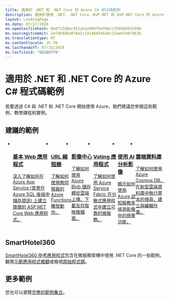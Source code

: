 ```yaml
---
title: 適用於 .NET 和 .NET Core 的 Azure C# 程式碼範例
description: 適用於使用 .NET、.NET Core、ASP.NET 和 ASP.NET Core 的 Azure C# 程式碼範例
layout: LandingPage
ms.date: 07/17/2018
ms.openlocfilehash: 8e0712d0ac451ab3a908fbef04cc55b860542996
ms.sourcegitcommit: 2efdb9d8a8f8a2c1914bd545a8c22ae6fe0f463b
ms.translationtype: HT
ms.contentlocale: zh-TW
ms.lasthandoff: 07/15/2019
ms.locfileid: "68280779"
---
```

# <a name="azure-c-code-samples-for-net-and-net-core"></a>適用於 .NET 和 .NET Core 的 Azure C# 程式碼範例

若要透過 C# 與 .NET 和 .NET Core 開始使用 Azure，我們建議您參閱這些範例、教學課程和實例。

## <a name="suggested-samples"></a>建議的範例
<div id="main" class="v2">
    <div class="container">
        <ul class="cardsC panelContent" id="samples" style="margin-top: 20px; display: flex;">
            <li>
                <div class="cardSize">
                    <div class="cardPadding">
                        <a href="https://docs.microsoft.com/azure/app-service/app-service-web-tutorial-dotnet-sqldatabase">
                            <div class="card">
                                <div class="cardImageOuter">
                                    <div class="cardImage bgdAccent1">
                                        <img src="/dotnet/docs-ref-conceptual/media/dotnet-samples/web-app.png" alt="" />
                                    </div>
                                </div>
                                <div class="cardText">
                                    <h3>基本 Web 應用程式</h3>
                                    <p>深入了解如何在 Azure App Service (其會在 Azure SQL 後端中儲存資訊) 上建立簡單的 ASP.NET Core Web 應用程式。</p>
                                </div>
                            </div>
                        </a>
                    </div>
                </div>
            </li>
            <li>
                <div class="cardSize">
                    <div class="cardPadding">
                        <a href="https://github.com/JeremyLikness/ShortLink">
                            <div class="card">
                                <div class="cardImageOuter">
                                    <div class="cardImage bgdAccent1">
                                        <img src="/dotnet/docs-ref-conceptual/media/dotnet-samples/github.png" alt="" />
                                    </div>
                                </div>
                                <div class="cardText">
                                    <h3>URL 縮短器</h3>
                                    <p>了解如何使用無伺服器的 Azure Functions 觸發動作。</p>
                                </div>
                            </div>
                        </a>
                    </div>
                </div>
            </li>
            <li>
                <div class="cardSize">
                    <a href="https://azure.microsoft.com/resources/samples/storage-blobs-dotnet-webapp/">
                        <div class="cardPadding">
                            <div class="card">
                                <div class="cardImageOuter">
                                    <div class="cardImage bgdAccent1">
                                        <img src="/dotnet/docs-ref-conceptual/media/dotnet-samples/photo-gallery.png" alt="" />
                                    </div>
                                </div>
                                <div class="cardText">
                                    <h3>影像中心</h3>
                                    <p>了解如何使用 Azure Blob 儲存體從雲端上傳、下載及存取映像檔案。</p>
                                </div>
                            </div>
                        </div>
                    </a>
                </div>
            </li>
            <li>
                <div class="cardSize">
                    <div class="cardPadding">
                        <a href="https://github.com/Azure-Samples/service-fabric-dotnet-quickstart">
                            <div class="card">
                                <div class="cardImageOuter">
                                    <div class="cardImage bgdAccent1">
                                        <img src="/dotnet/docs-ref-conceptual/media/dotnet-samples/voting-app.png" alt="" />
                                    </div>
                                </div>
                                <div class="cardText">
                                    <h3>Voting 應用程式</h3>
                                    <p>了解如何使用 Azure Service Fabric 在分散式應用程式中建立可靠的微服務。</p>
                                </div>
                            </div>
                        </a>
                    </div>
                </div>
            </li>
            <li>
                <div class="cardSize">
                    <div class="cardPadding">
                        <a href="https://docs.microsoft.com/azure/cognitive-services/computer-vision/tutorials/csharptutorial">
                            <div class="card">
                                <div class="cardImageOuter">
                                    <div class="cardImage bgdAccent1">
                                        <img src="/dotnet/docs-ref-conceptual/media/dotnet-samples/cognitive-services.png" alt="" />
                                    </div>
                                </div>
                                <div class="cardText">
                                    <h3>使用 AI 分析影像</h3>
                                    <p>顯示如何使用 Azure 認知服務來偵測影像中的視覺功能。</p>
                                </div>
                            </div>
                        </a>
                    </div>
                </div>
            </li>
            <li>
                <div class="cardSize">
                    <div class="cardPadding">
                        <a href="https://github.com/JeremyLikness/explore-cosmos-db">
                            <div class="card">
                                <div class="cardImageOuter">
                                    <div class="cardImage bgdAccent1">
                                        <img src="/dotnet/docs-ref-conceptual/media/dotnet-samples/cosmosdb.png" alt="" />
                                    </div>
                                </div>
                                <div class="cardText">
                                    <h3>雲端資料庫</h3>
                                    <p>了解如何使用 Azure Cosmos DB，在新型雲端資料庫中執行基本的搜尋、建立與編輯作業。</p>
                                </div>
                            </div>
                        </a>
                    </div>
                </div>
            </li>
        </ul>
    </div>
</div>

## <a name="smarthotel360"></a>SmartHotel360

[SmartHotel360 參考應用程式](https://azure.microsoft.com/campaigns/smarthotel360/)包含在微服務架構中使用 .NET Core 的一些範例。 觀賞[示範應用程式概觀](https://azure.microsoft.com/resources/videos/smarthotel360-demo-app-overview/)或檢視[原始程式碼](https://github.com/Microsoft/SmartHotel360)。

## <a name="more-samples"></a>更多範例
您也可以瀏覽[完整的範例集合](https://azure.microsoft.com/resources/samples/?platform=dotnet&sort=2)。
